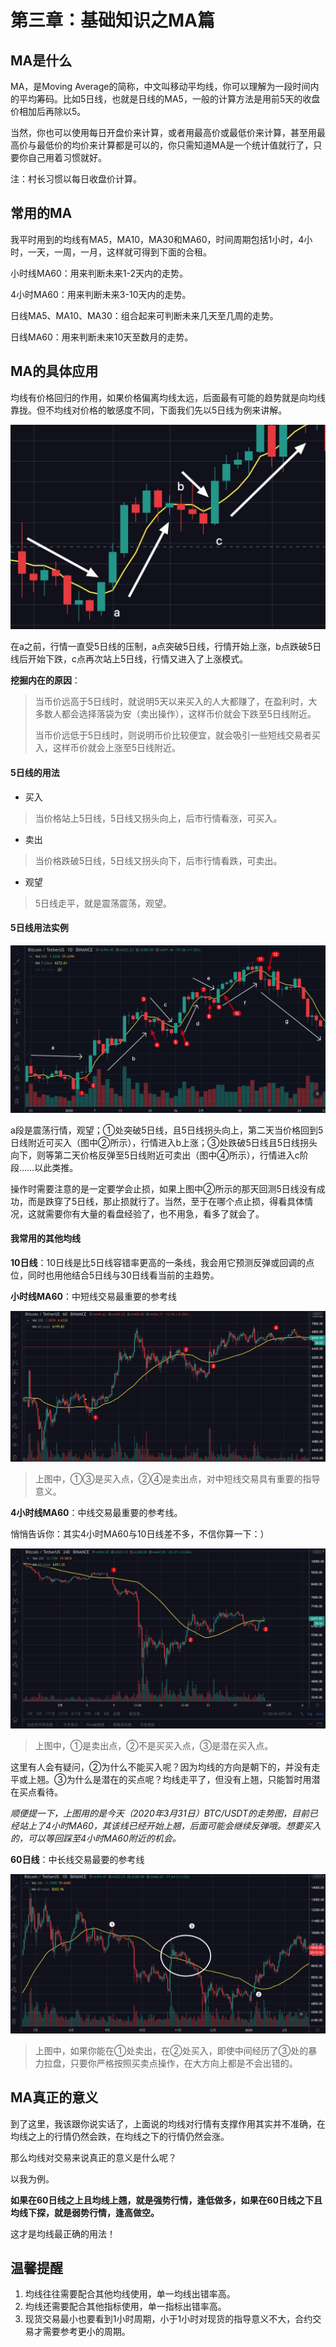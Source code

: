 # 第三章：基础知识之MA篇

## MA是什么

MA，是Moving Average的简称，中文叫移动平均线，你可以理解为一段时间内的平均筹码。比如5日线，也就是日线的MA5，一般的计算方法是用前5天的收盘价相加后再除以5。

当然，你也可以使用每日开盘价来计算，或者用最高价或最低价来计算，甚至用最高价与最低价的均价来计算都是可以的，你只需知道MA是一个统计值就行了，只要你自己用着习惯就好。

注：村长习惯以每日收盘价计算。

## 常用的MA

我平时用到的均线有MA5，MA10，MA30和MA60，时间周期包括1小时，4小时，一天，一周，一月，这样就可得到下面的合租。

小时线MA60：用来判断未来1-2天内的走势。

4小时MA60：用来判断未来3-10天内的走势。

日线MA5、MA10、MA30：组合起来可判断未来几天至几周的走势。

日线MA60：用来判断未来10天至数月的走势。

## MA的具体应用

均线有价格回归的作用，如果价格偏离均线太远，后面最有可能的趋势就是向均线靠拢。但不均线对价格的敏感度不同，下面我们先以5日线为例来讲解。

![5&#x65E5;&#x7EBF;&#x5BF9;&#x8D70;&#x52BF;&#x7684;&#x652F;&#x6491;&#x4E0E;&#x538B;&#x529B;&#x4F5C;&#x7528;](.gitbook/assets/xnip2020-03-30_18-47-06%20%281%29.jpeg)

在a之前，行情一直受5日线的压制，a点突破5日线，行情开始上涨，b点跌破5日线后开始下跌，c点再次站上5日线，行情又进入了上涨模式。

**挖掘内在的原因**：

> 当币价远高于5日线时，就说明5天以来买入的人大都赚了，在盈利时，大多数人都会选择落袋为安（卖出操作），这样币价就会下跌至5日线附近。
>
> 当币价远低于5日线时，则说明币价比较便宜，就会吸引一些短线交易者买入，这样币价就会上涨至5日线附近。

#### 5日线的用法

* 买入

> 当价格站上5日线，5日线又拐头向上，后市行情看涨，可买入。

* 卖出

> 当价格跌破5日线，5日线又拐头向下，后市行情看跌，可卖出。

* 观望

> 5日线走平，就是震荡震荡，观望。

#### 5日线用法实例

![](.gitbook/assets/xnip2020-03-31_10-34-16.jpeg)

a段是震荡行情，观望；①处突破5日线，且5日线拐头向上，第二天当价格回到5日线附近可买入（图中②所示），行情进入b上涨；③处跌破5日线且5日线拐头向下，则等第二天价格反弹至5日线附近可卖出（图中④所示），行情进入c阶段……以此类推。

操作时需要注意的是一定要学会止损，如果上图中②所示的那天回测5日线没有成功，而是跌穿了5日线，那止损就行了。当然，至于在哪个点止损，得看具体情况，这就需要你有大量的看盘经验了，也不用急，看多了就会了。

#### 我常用的其他均线

**10日线**：10日线是比5日线容错率更高的一条线，我会用它预测反弹或回调的点位，同时也用他结合5日线与30日线看当前的主趋势。

**小时线MA60**：中短线交易最重要的参考线

![&#x5C0F;&#x65F6;&#x7EBF;MA60&#x4E70;&#x5356;&#x70B9;](.gitbook/assets/xnip2020-03-31_11-24-28.jpeg)

> 上图中，①③是买入点，②④是卖出点，对中短线交易具有重要的指导意义。

**4小时线MA60**：中线交易最重要的参考线。

悄悄告诉你：其实4小时MA60与10日线差不多，不信你算一下：）

![4&#x5C0F;&#x65F6;MA60&#x4E70;&#x5356;&#x70B9;](.gitbook/assets/xnip2020-03-31_11-31-01.jpeg)

> 上图中，①是卖出点，②不是买买入点，③是潜在买入点。

这里有人会有疑问，②为什么不能买入呢？因为均线的方向是朝下的，并没有走平或上翘。③为什么是潜在的买点呢？均线走平了，但没有上翘，只能暂时用潜在买点看待。

_顺便提一下，上图用的是今天（2020年3月31日）BTC/USDT的走势图，目前已经站上了4小时MA60，其该线已经开始上翘，后面可能会继续反弹哦。想要买入的，可以等回踩至4小时MA60附近的机会。_

**60日线**：中长线交易最要的参考线

![60&#x65E5;&#x7EBF;&#x4E70;&#x5356;&#x70B9;](.gitbook/assets/xnip2020-03-31_11-44-36.jpeg)

> 上图中，如果你能在①处卖出，在②处买入，即使中间经历了③处的暴力拉盘，只要你严格按照买卖点操作，在大方向上都是不会出错的。

## MA真正的意义

到了这里，我该跟你说实话了，上面说的均线对行情有支撑作用其实并不准确，在均线之上的行情仍然会跌，在均线之下的行情仍然会涨。

那么均线对交易来说真正的意义是什么呢？

以我为例。

**如果在60日线之上且均线上翘，就是强势行情，逢低做多，如果在60日线之下且均线下探，就是弱势行情，逢高做空。**

这才是均线最正确的用法！

## 温馨提醒

1. 均线往往需要配合其他均线使用，单一均线出错率高。
2. 均线还需要配合其他指标使用，单一指标出错率高。
3. 现货交易最小也要看到1小时周期，小于1小时对现货的指导意义不大，合约交易才需要参考更小的周期。

